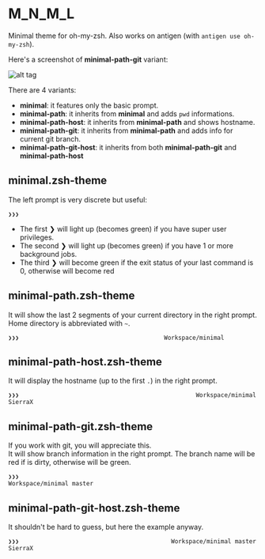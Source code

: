 M_N_M_L
=======

Minimal theme for oh-my-zsh. Also works on antigen (with `antigen use oh-my-zsh`).

Here's a screenshot of **minimal-path-git** variant:

![alt tag](https://raw.github.com/S1cK94/minimal/master/minimal.gif)

There are 4 variants:

* **minimal**: it features only the basic prompt.
* **minimal-path**: it inherits from **minimal** and adds `pwd` informations.
* **minimal-path-host**: it inherits from **minimal-path** and shows hostname.
* **minimal-path-git**: it inherits from **minimal-path** and adds info for current git branch.
* **minimal-path-git-host**: it inherits from both **minimal-path-git** and **minimal-path-host**

minimal.zsh-theme
-----------------
The left prompt is very discrete but useful:
```
❯❯❯
```
* The first ❯ will light up (becomes green) if you have super user privileges.
* The second ❯ will light up (becomes green) if you have 1 or more background jobs.
* The third ❯ will become green if the exit status of your last command is 0, otherwise will become red

minimal-path.zsh-theme
----------------------
It will show the last 2 segments of your current directory in the right prompt.
Home directory is abbreviated with `~`.
```
❯❯❯                                         Workspace/minimal
```

minimal-path-host.zsh-theme
---------------------------
It will display the hostname (up to the first `.`) in the right prompt.
```
❯❯❯                                                  Workspace/minimal  SierraX
```

minimal-path-git.zsh-theme
--------------------------
If you work with git, you will appreciate this.  
It will show branch information in the right prompt.
The branch name will be red if is dirty, otherwise will be green.

```
❯❯❯                                                    Workspace/minimal master
```

minimal-path-git-host.zsh-theme
-------------------------------
It shouldn't be hard to guess, but here the example anyway.
```
❯❯❯                                           Workspace/minimal master  SierraX
```
